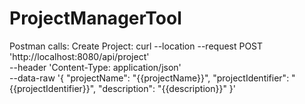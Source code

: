 # ProjectManagerTool

Postman calls:
Create Project:
  curl --location --request POST 'http://localhost:8080/api/project' \
  --header 'Content-Type: application/json' \
  --data-raw '{
    "projectName": "{{projectName}}",
    "projectIdentifier": "{{projectIdentifier}}",
      "description": "{{description}}"
  }'
